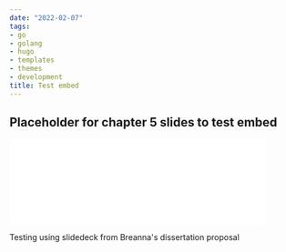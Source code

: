 ```yaml
---
date: "2022-02-07"
tags:
- go
- golang
- hugo
- templates
- themes
- development
title: Test embed
---
```


## Placeholder for chapter 5 slides to test embed

<iframe src="sipley.github.io/proposal-defense/" width="450" scrolling="no" frameBorder="0"></iframe>

<span class="footnote">Testing using slidedeck from Breanna's dissertation proposal</span>

